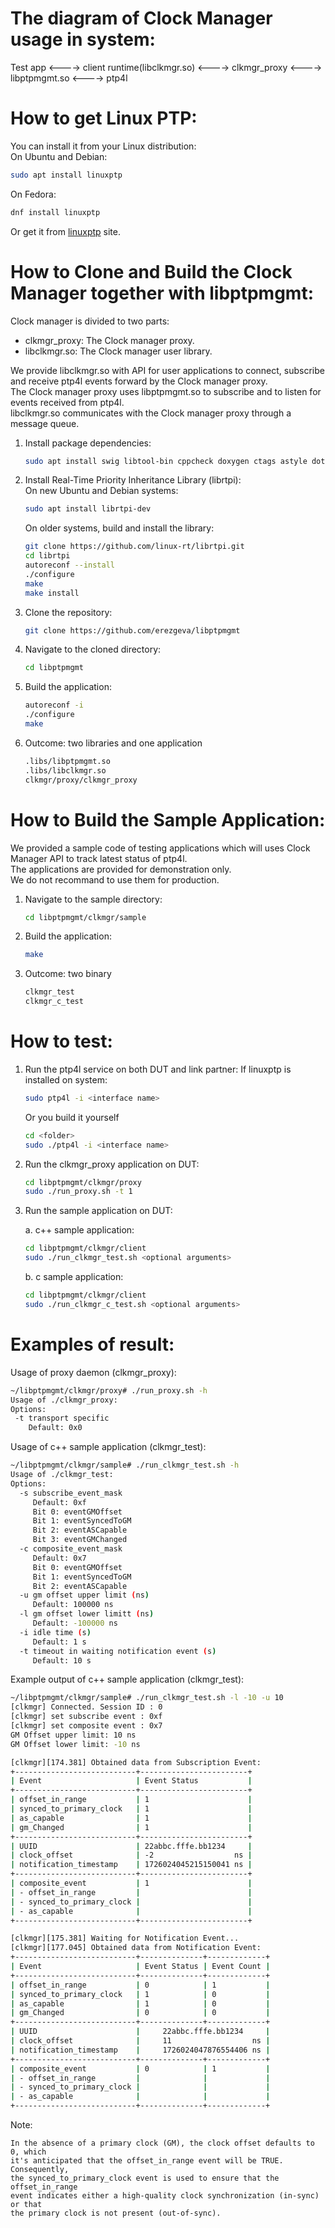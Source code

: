 <!-- SPDX-License-Identifier: GFDL-1.3-no-invariants-or-later
     SPDX-FileCopyrightText: Copyright © 2024 Intel Corporation. -->
# The diagram of Clock Manager usage in system:

Test app <----> client runtime(libclkmgr.so) <----> clkmgr_proxy <----> libptpmgmt.so <----> ptp4l

# How to get Linux PTP:

You can install it from your Linux distribution:  
On Ubuntu and Debian:  
```bash
sudo apt install linuxptp
```
On Fedora:  
```bash
dnf install linuxptp
```

Or get it from [linuxptp](https://linuxptp.nwtime.org/) site.

# How to Clone and Build the Clock Manager together with libptpmgmt:

Clock manager is divided to two parts:  
  * clkmgr_proxy: The Clock manager proxy.  
  * libclkmgr.so: The Clock manager user library.  

We provide libclkmgr.so with API for user applications to connect, subscribe and
receive ptp4l events forward by the Clock manager proxy.  
The Clock manager proxy uses libptpmgmt.so to subscribe and to listen for events received from ptp4l.  
libclkmgr.so communicates with the Clock manager proxy through a message queue.

1. Install package dependencies:  
    ```bash
    sudo apt install swig libtool-bin cppcheck doxygen ctags astyle dot epstopdf valgrind
    ```

2. Install Real-Time Priority Inheritance Library (librtpi):  
    On new Ubuntu and Debian systems:  
    ```bash
    sudo apt install librtpi-dev
    ```
    On older systems, build and install the library:  
    ```bash
    git clone https://github.com/linux-rt/librtpi.git  
    cd librtpi  
    autoreconf --install  
    ./configure  
    make  
    make install
    ```

3. Clone the repository:  
    ```bash
    git clone https://github.com/erezgeva/libptpmgmt
    ```

4. Navigate to the cloned directory:  
    ```bash
    cd libptpmgmt
    ```

5. Build the application:
    ```bash
    autoreconf -i
    ./configure
    make
    ```

6. Outcome: two libraries and one application
    ```bash
    .libs/libptpmgmt.so
    .libs/libclkmgr.so
    clkmgr/proxy/clkmgr_proxy
    ```

# How to Build the Sample Application:

We provided a sample code of testing applications which will uses
Clock Manager API to track latest status of ptp4l.  
The applications are provided for demonstration only.  
We do not recommand to use them for production.  

1. Navigate to the sample directory:
    ```bash
    cd libptpmgmt/clkmgr/sample
    ```

2. Build the application:
    ```bash
    make
    ```

3. Outcome: two binary
    ```bash
    clkmgr_test
    clkmgr_c_test
    ```

# How to test:

1. Run the ptp4l service on both DUT and link partner:
    If linuxptp is installed on system:
    ```bash
    sudo ptp4l -i <interface name>
    ```
    Or you build it yourself
    ```bash
    cd <folder>
    sudo ./ptp4l -i <interface name>
    ```

2. Run the clkmgr_proxy application on DUT:
    ```bash
    cd libptpmgmt/clkmgr/proxy
    sudo ./run_proxy.sh -t 1
    ```
3. Run the sample application on DUT:

    a. c++ sample application:
    ```bash
    cd libptpmgmt/clkmgr/client
    sudo ./run_clkmgr_test.sh <optional arguments>
    ```

    b. c sample application:
    ```bash
    cd libptpmgmt/clkmgr/client
    sudo ./run_clkmgr_c_test.sh <optional arguments>
    ```

# Examples of result:

Usage of proxy daemon (clkmgr_proxy):
```bash
~/libptpmgmt/clkmgr/proxy# ./run_proxy.sh -h
Usage of ./clkmgr_proxy:
Options:
 -t transport specific
    Default: 0x0
```

Usage of c++ sample application (clkmgr_test):
```bash
~/libptpmgmt/clkmgr/sample# ./run_clkmgr_test.sh -h
Usage of ./clkmgr_test:
Options:
  -s subscribe_event_mask
     Default: 0xf
     Bit 0: eventGMOffset
     Bit 1: eventSyncedToGM
     Bit 2: eventASCapable
     Bit 3: eventGMChanged
  -c composite_event_mask
     Default: 0x7
     Bit 0: eventGMOffset
     Bit 1: eventSyncedToGM
     Bit 2: eventASCapable
  -u gm offset upper limit (ns)
     Default: 100000 ns
  -l gm offset lower limitt (ns)
     Default: -100000 ns
  -i idle time (s)
     Default: 1 s
  -t timeout in waiting notification event (s)
     Default: 10 s
```

Example output of c++ sample application (clkmgr_test):
```bash
~/libptpmgmt/clkmgr/sample# ./run_clkmgr_test.sh -l -10 -u 10
[clkmgr] Connected. Session ID : 0
[clkmgr] set subscribe event : 0xf
[clkmgr] set composite event : 0x7
GM Offset upper limit: 10 ns
GM Offset lower limit: -10 ns

[clkmgr][174.381] Obtained data from Subscription Event:
+---------------------------+------------------------+
| Event                     | Event Status           |
+---------------------------+------------------------+
| offset_in_range           | 1                      |
| synced_to_primary_clock   | 1                      |
| as_capable                | 1                      |
| gm_Changed                | 1                      |
+---------------------------+------------------------+
| UUID                      | 22abbc.fffe.bb1234     |
| clock_offset              | -2                  ns |
| notification_timestamp    | 1726024045215150041 ns |
+---------------------------+------------------------+
| composite_event           | 1                      |
| - offset_in_range         |                        |
| - synced_to_primary_clock |                        |
| - as_capable              |                        |
+---------------------------+------------------------+

[clkmgr][175.381] Waiting for Notification Event...
[clkmgr][177.045] Obtained data from Notification Event:
+---------------------------+--------------+-------------+
| Event                     | Event Status | Event Count |
+---------------------------+--------------+-------------+
| offset_in_range           | 0            | 1           |
| synced_to_primary_clock   | 1            | 0           |
| as_capable                | 1            | 0           |
| gm_Changed                | 0            | 0           |
+---------------------------+--------------+-------------+
| UUID                      |     22abbc.fffe.bb1234     |
| clock_offset              |     11                  ns |
| notification_timestamp    |     1726024047876554406 ns |
+---------------------------+--------------+-------------+
| composite_event           | 0            | 1           |
| - offset_in_range         |              |             |
| - synced_to_primary_clock |              |             |
| - as_capable              |              |             |
+---------------------------+--------------+-------------+
```

Note:
```
In the absence of a primary clock (GM), the clock offset defaults to 0, which
it's anticipated that the offset_in_range event will be TRUE. Consequently,
the synced_to_primary_clock event is used to ensure that the offset_in_range
event indicates either a high-quality clock synchronization (in-sync) or that
the primary clock is not present (out-of-sync).
```
